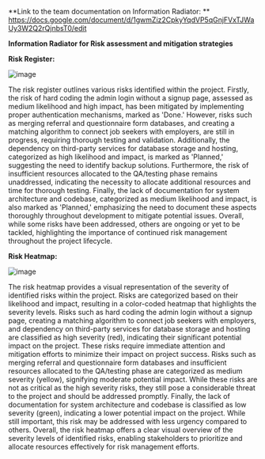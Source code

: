 **Link to the team documentation on Information Radiator: **
https://docs.google.com/document/d/1gwmZiz2CpkyYqdVP5qGnjFVxTJWaUy3W2Q2rQjnbsT0/edit
 
**Information Radiator for Risk assessment and mitigation strategies**

**Risk Register:**

![image](https://github.com/slu-csci-5030/Just-a-second-connector/assets/144180105/78ab1ce5-a0ca-4422-be30-300e612c84e3)

The risk register outlines various risks identified within the project. Firstly, the risk of hard coding the admin login without a signup page, assessed as medium likelihood and high impact, has been mitigated by implementing proper authentication mechanisms, marked as 'Done.' However, risks such as merging referral and questionnaire form databases, and creating a matching algorithm to connect job seekers with employers, are still in progress, requiring thorough testing and validation. Additionally, the dependency on third-party services for database storage and hosting, categorized as high likelihood and impact, is marked as 'Planned,' suggesting the need to identify backup solutions. Furthermore, the risk of insufficient resources allocated to the QA/testing phase remains unaddressed, indicating the necessity to allocate additional resources and time for thorough testing. Finally, the lack of documentation for system architecture and codebase, categorized as medium likelihood and impact, is also marked as 'Planned,' emphasizing the need to document these aspects thoroughly throughout development to mitigate potential issues. Overall, while some risks have been addressed, others are ongoing or yet to be tackled, highlighting the importance of continued risk management throughout the project lifecycle.


**Risk Heatmap:**
 
![image](https://github.com/slu-csci-5030/Just-a-second-connector/assets/144180105/f3a4281e-2fbc-4da8-950d-a2ded8bcfcee)

The risk heatmap provides a visual representation of the severity of identified risks within the project. Risks are categorized based on their likelihood and impact, resulting in a color-coded heatmap that highlights the severity levels. Risks such as hard coding the admin login without a signup page, creating a matching algorithm to connect job seekers with employers, and dependency on third-party services for database storage and hosting are classified as high severity (red), indicating their significant potential impact on the project. These risks require immediate attention and mitigation efforts to minimize their impact on project success. Risks such as merging referral and questionnaire form databases and insufficient resources allocated to the QA/testing phase are categorized as medium severity (yellow), signifying moderate potential impact. While these risks are not as critical as the high severity risks, they still pose a considerable threat to the project and should be addressed promptly. Finally, the lack of documentation for system architecture and codebase is classified as low severity (green), indicating a lower potential impact on the project. While still important, this risk may be addressed with less urgency compared to others. Overall, the risk heatmap offers a clear visual overview of the severity levels of identified risks, enabling stakeholders to prioritize and allocate resources effectively for risk management efforts.

